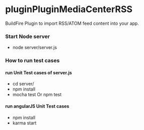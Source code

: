 # pluginPluginMediaCenterRSS
BuildFire Plugin to import RSS/ATOM feed content into your app.

### Start Node server
- node server/server.js

### How to run test cases

#### run Unit Test cases of server.js 
- cd server/
- npm install
- mocha test Or npm test

#### run angularJS Unit Test cases 
- npm install
- karma start
